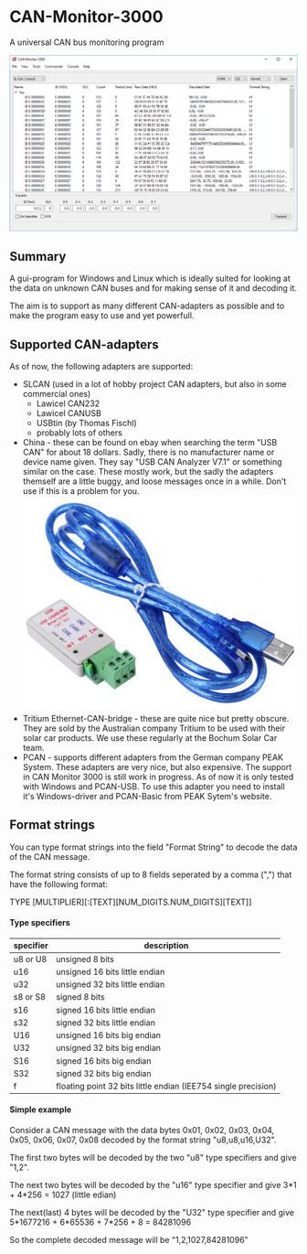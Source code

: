 # CAN-Monitor-3000
A universal CAN bus monitoring program

![Screenshot](/doc/images/screenshot.png?raw=true)

## Summary
A gui-program for Windows and Linux which is ideally suited for looking at the data on unknown CAN buses and for making sense of it and decoding it.

The aim is to support as many different CAN-adapters as possible and to make the program easy to use and yet powerfull.

## Supported CAN-adapters
As of now, the following adapters are supported:

* SLCAN (used in a lot of hobby project CAN adapters, but also in some commercial ones)
  * Lawicel CAN232
  * Lawicel CANUSB
  * USBtin (by Thomas Fischl)
  * probably lots of others
* China - these can be found on ebay when searching the term "USB CAN" for about 18 dollars.
Sadly, there is no manufacturer name or device name given. They say "USB CAN Analyzer V7.1"
or something similar on the case. These mostly work, but the sadly the adapters themself are
a little buggy, and loose messages once in a while. Don't use if this is a problem for you.
![CAN adapter China](/doc/images/can-adapter-china.png?raw=true)
* Tritium Ethernet-CAN-bridge - these are quite nice but pretty obscure. They are sold by
the Australian company Tritium to be used with their solar car products. We use these regularly
at the Bochum Solar Car team.
* PCAN - supports different adapters from the German company PEAK System. These adapters are
very nice, but also expensive. The support in CAN Monitor 3000 is still work in progress. As
of now it is only tested with Windows and PCAN-USB. To use this adapter you need to install
it's Windows-driver and PCAN-Basic from PEAK Sytem's website.

## Format strings
You can type format strings into the field "Format String" to decode the data of the CAN message.

The format string consists of up to 8 fields seperated by a comma (",") that have the following format:

TYPE [MULTIPLIER][:[TEXT][NUM_DIGITS.NUM_DIGITS][TEXT]]

#### Type specifiers

|specifier|description|
|--|--|
|u8 or U8|unsigned 8 bits|
|u16|unsigned 16 bits little endian|
|u32|unsigned 32 bits little endian|
|s8 or S8|signed 8 bits|
|s16|signed 16 bits little endian|
|s32|signed 32 bits little endian|
|U16|unsigned 16 bits big endian|
|U32|unsigned 32 bits big endian|
|S16|signed 16 bits big endian|
|S32|signed 32 bits big endian|
|f|floating point 32 bits little endian (IEE754 single precision)|

#### Simple example
Consider a CAN message with the data bytes 0x01, 0x02, 0x03, 0x04, 0x05, 0x06, 0x07, 0x08 decoded by the format string "u8,u8,u16,U32".

The first two bytes will be decoded by the two "u8" type specifiers and give "1,2".

The next two bytes will be decoded by the "u16" type specifier and give 3\*1 + 4\*256 = 1027 (little edian)

The next(last) 4 bytes will be decoded by the "U32" type specifier and give 5\*1677216 + 6\*65536 + 7\*256 + 8 = 84281096

So the complete decoded message will be "1,2,1027,84281096"





